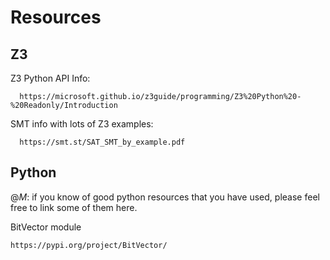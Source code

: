 # Resources

## Z3

Z3 Python API Info:

      https://microsoft.github.io/z3guide/programming/Z3%20Python%20-%20Readonly/Introduction

SMT info with lots of Z3 examples:

      https://smt.st/SAT_SMT_by_example.pdf

## Python

@_M_: if you know of good python resources that you have used, please feel free to link some of them here.

BitVector module

    https://pypi.org/project/BitVector/
